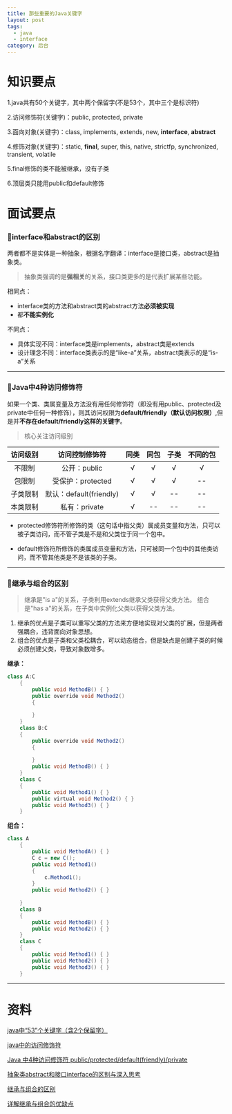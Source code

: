 ```yaml
---
title: 那些重要的Java关键字
layout: post
tags:
  - java
  - interface
category: 后台
---
```

# 知识要点

1.java共有50个关键字，其中两个保留字(不是53个，其中三个是标识符)

2.访问修饰符(关键字)：public, protected, private

3.面向对象(关键字)：class, implements, extends, new, **interface**, **abstract**

4.修饰对象(关键字)：static, **final**, super, this, native, strictfp, synchronized, transient, volatile

5.final修饰的类不能被继承，没有子类

6.顶层类只能用public和default修饰



# 面试要点

### 📘interface和abstract的区别

两者都不是实体是一种抽象，根据名字翻译：interface是接口类，abstract是抽象类。

> 抽象类强调的是**强相关**的关系，接口类更多的是代表扩展某些功能。

相同点：

* interface类的方法和abstract类的abstract方法**必须被实现**
* 都**不能实例化**


不同点：

* 具体实现不同：interface类是implements，abstract类是extends
* 设计理念不同：interface类表示的是“like-a”关系，abstract类表示的是“is-a”关系


------



### 📘Java中4种访问修饰符

如果一个类、类属变量及方法没有用任何修饰符（即没有用public、protected及private中任何一种修饰），则其访问权限为**default/friendly（默认访问权限）**,但是并**不存在default/friendly这样的关键字**。

> 核心关注访问级别

| **访问级别** |       访问控制修饰符        |  同类  |  同包  |  子类  | 不同的包 |
| :------: | :------------------: | :--: | :--: | :--: | :--: |
|   不限制    |      公开：public       |  √   |  √   |  √   |  √   |
|   包限制    |    受保护：protected     |  √   |  √   |  √   |  --  |
|   子类限制   | 默认：default(friendly) |  √   |  √   |  --  |  --  |
|   本类限制   |      私有：private      |  √   |  --  |  --  |  --  |

* protected修饰符所修饰的类（这句话中指父类）属成员变量和方法，只可以被子类访问，而不管子类是不是和父类位于同一个包中。

* default修饰符所修饰的类属成员变量和方法，只可被同一个包中的其他类访问，而不管其他类是不是该类的子类。

------



### 📘继承与组合的区别

> 继承是"is a"的关系，子类利用extends继承父类获得父类方法。
>  组合是"has a"的关系，在子类中实例化父类以获得父类方法。

1. 继承的优点是子类可以重写父类的方法来方便地实现对父类的扩展，但是两者强耦合，违背面向对象思想。
2. 组合的优点是子类和父类松耦合，可以动态组合，但是缺点是创建子类的时候必须创建父类，导致对象数增多。



**继承：**

```java
class A:C  
    {  
        public void MethodB() { }  
        public override void Method2()  
        {  
              
        }  
    }  
    class B:C  
    {  
        public override void Method2()  
        {  
              
        }  
        public void MethodB() { }  
    }  
    class C  
    {  
        public void Method1() { }  
        public virtual void Method2() { }  
        public void Method3() { }  
    }  
```



**组合：**

```java
class A  
    {  
        public void MethodA() { }  
        C c = new C();  
        public void Method1()  
        {  
            c.Method1();  
        }  
        public void Method2() { }  
  
    }  
    class B  
    {  
        public void MethodB() { }  
        public void Method2() { }  
    }  
    class C  
    {  
        public void Method1() { }  
        public void Method2() { }  
        public void Method3() { }  
    }  
```



------



# 资料

[java中“53”个关键字（含2个保留字）](http://blog.csdn.net/u012506661/article/details/52756452)

[java中的访问修饰符](https://www.cnblogs.com/tjudzj/p/4443066.html)

[Java 中4种访问修饰符 public/protected/default(friendly)/private](http://blog.csdn.net/mingjie1212/article/details/50539188)

[抽象类abstract和接口interface的区别与深入思考](http://blog.csdn.net/wujiaxian/article/details/39991395)

[继承与组合的区别](http://blog.csdn.net/gvinaxu/article/details/51731202)

[详解继承与组合的优缺点](http://blog.csdn.net/calllmq/article/details/7399824)
